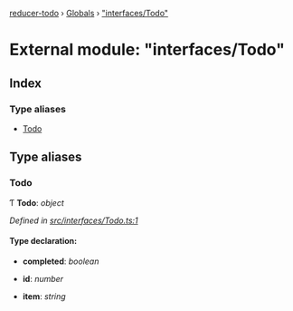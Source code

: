 [reducer-todo](../README.md) › [Globals](../globals.md) › ["interfaces/Todo"](_interfaces_todo_.md)

# External module: "interfaces/Todo"

## Index

### Type aliases

* [Todo](_interfaces_todo_.md#todo)

## Type aliases

###  Todo

Ƭ **Todo**: *object*

*Defined in [src/interfaces/Todo.ts:1](https://github.com/fwesss/reducer-todo/blob/580bc2f/reducer-todo/src/interfaces/Todo.ts#L1)*

#### Type declaration:

* **completed**: *boolean*

* **id**: *number*

* **item**: *string*
